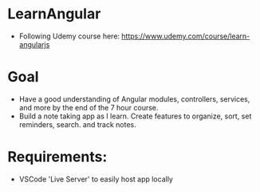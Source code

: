 # LearnAngular
- Following Udemy course here: https://www.udemy.com/course/learn-angularjs

# Goal
- Have a good understanding of Angular modules, controllers, services, and more by the end of the 7 hour course.
- Build a note taking app as I learn. Create features to organize, sort, set reminders, search. and track notes.

# Requirements:
- VSCode 'Live Server' to easily host app locally
